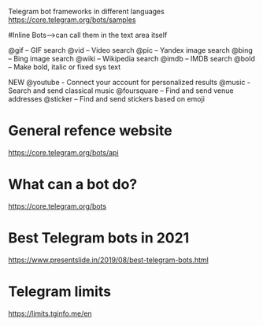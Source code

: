 Telegram bot frameworks in different languages
https://core.telegram.org/bots/samples

#Inline Bots-->can call them in the text area itself

@gif – GIF search
@vid – Video search
@pic – Yandex image search
@bing – Bing image search
@wiki – Wikipedia search
@imdb – IMDB search
@bold – Make bold, italic or fixed sys text

NEW
@youtube - Connect your account for personalized results
@music - Search and send classical music
@foursquare – Find and send venue addresses
@sticker – Find and send stickers based on emoji

# General refence website  
https://core.telegram.org/bots/api

# What can a bot do?
https://core.telegram.org/bots

# Best Telegram bots in 2021
https://www.presentslide.in/2019/08/best-telegram-bots.html

# Telegram limits
https://limits.tginfo.me/en
